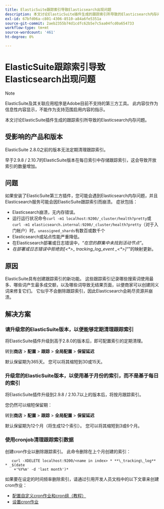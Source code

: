 ```yaml
---
title: ElasticSuite跟踪索引导致Elasticsearch出现问题
description: 本文讨论ElasticSuite插件生成的跟踪索引所导致的Elasticsearch内存问题。
exl-id: 67bfd06a-c801-4306-8510-a84a6fe5351a
source-git-commit: 2aeb2355b74d1cdfc62b5e7c5aa04fcd0a654733
workflow-type: tm+mt
source-wordcount: '461'
ht-degree: 0%

---
```


# ElasticSuite跟踪索引导致Elasticsearch出现问题

>[!NOTE]
>
>ElasticSuite及其关联应用程序是Adobe目前不支持的第三方工具。 此内容仅作为信息性内容显示，不能作为支持范围启用内容的指示。

本文讨论ElasticSuite插件生成的跟踪索引所导致的Elasticsearch内存问题。

## 受影响的产品和版本

ElasticSuite 2.8.0之前的版本无法定期清理跟踪索引。

早于2.9.8 / 2.10.7的ElasticSuite版本在每日索引中存储跟踪索引，这会导致开放索引的数量增加。

## 问题

如果安装了ElasticSuite第三方插件，您可能会遇到Elasticsearch内存问题，并且Elasticsearch服务可能会因ElasticSuite跟踪索引而崩溃。 症状包括：

* Elasticsearch崩溃，无内存错误。
* 运行运行状况命令`curl -m1 localhost:9200/_cluster/health?pretty`或`curl -m1 elasticsearch.internal:9200/_cluster/health?pretty`（对于入门帐户）时，`unassigned_shards`有数百或数千个
* Elasticsearch或站点性能严重降低。
* 在Elasticsearch部署或日志错误中，*“在您的群集中未找到活动节点”*。
* *在部署或日志错误中拒绝到[&lt;\*>_ tracking_log_event _&lt;\*>]“*”的映射更新。

## 原因

ElasticSuite具有创建跟踪索引的新功能。 这些跟踪索引记录哪些搜索词使用最多、哪些词产生最多成交额，以及哪些词导致无结果页面，以便商家可以创建同义词来修复它们。 它似乎不会删除跟踪索引，因此Elasticsearch会耗尽资源并崩溃。

## 解决方案

### 请升级您的ElasticSuite版本，以便能够定期清理跟踪索引

将ElasticSuite插件升级到高于2.8.0的版本后，即可配置索引的定期清理。

转到&#x200B;**商店** > **配置** > **跟踪** > **全局配置** > **保留延迟**

默认保留期为365天。 您可以将其缩短到30或15天。

### 升级您的ElasticSuite版本，以使用基于月份的索引，而不是基于每日的索引

将ElasticSuite插件升级到2.9.8 / 2.10.7以上的版本后，将按月跟踪索引。

您仍然可以缩短保留期：

转到&#x200B;**商店** > **配置** > **跟踪** > **全局配置** > **保留延迟**

默认保留期为12个月（将生成12个索引）。 您可以将其缩短到3或6个月。

### 使用cronjob清理跟踪索引数据

创建cron作业以删除跟踪索引。 此命令删除在上个月创建的索引：

```
   curl -XDELETE localhost:9200/<name in index> * **\_tracking\_log** * _$(date
    +'%Y%m' -d 'last month')*
```

如果要在设定的时间频率删除索引，请通过引用开发人员文档中的以下文章来创建cron作业：

* [配置自定义cron作业和cron组（教程）](https://experienceleague.adobe.com/en/docs/commerce-operations/configuration-guide/crons/custom-cron-tutorial)
* [设置cron作业](https://experienceleague.adobe.com/en/docs/commerce-cloud-service/user-guide/configure/app/properties/crons-property)
